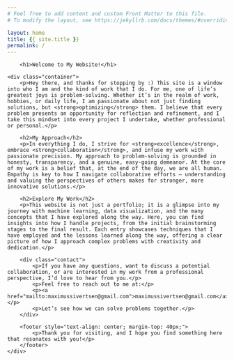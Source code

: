 ```yaml
---
# Feel free to add content and custom Front Matter to this file.
# To modify the layout, see https://jekyllrb.com/docs/themes/#overriding-theme-defaults

layout: home
title: {{ site.title }}
permalink: /
---
```


<!-- <h1> Welcome to My Website! </h1>

Hi there! I'm thrilled that you’ve stopped by. This site is a window into who I am, the kind of work I do, and how I tackle challenges—both big and small. For me, one of life’s greatest joys is problem-solving. Whether it’s in the realm of work, hobbies, or daily life, I’m passionate about not just finding solutions, but optimizing them. I believe that every problem presents an opportunity for reflection and refinement, and I take this mindset into every project I undertake, whether professional or personal.

<h1> My Approach </h1>

In everything I do, I strive for excellence, embrace collaboration, and infuse my work with passionate precision. My approach to problem-solving is grounded in honesty, transparency, and a genuine, easy-going demeanor. At the core of my work is a belief that, at the end of the day, we’re all human. Empathy is key to how I navigate collaborative efforts—understanding and valuing the perspectives of others makes for stronger, more innovative solutions.

<h1> Explore My Work </h1>

This website isn’t just a portfolio; it’s a glimpse into my journey with machine learning, data visualization, and the many fascinating concepts I’ve explored along the way. Here, you’ll find insights into how I handle projects, from the initial brainstorming stages to the final polished product. Each entry showcases the techniques I’ve employed and the lessons I’ve learned, offering a clear picture of how I approach complex problems with creativity and rigor.

<h1> Let’s Connect </h1>

If you have any questions, want to discuss a potential collaboration, or are interested in my work from a professional perspective, I’d love to hear from you. Feel free to reach out to me at maximussivertsen@gmail.com. Let’s see how we can solve problems together.

Thank you for visiting, and I hope you find something here that resonates with you! -->

<head>
    <!-- <style>
        body {
            font-family: Arial, sans-serif;
            line-height: 1.6;
            /*color: #333;  */
            margin: 0;
            padding: 0;
            /* background-color: #f4f4f4; */
        }
        header {
            /* background-color: #007acc; */
            /*color: #fff; */
            padding: 20px 0;
            text-align: center;
        }
        .container {
            max-width: 900px;
            margin: 20px auto;
            padding: 0 20px;
        }
        h1, h2 {
            color: #007acc;
        }
        p {
            margin-bottom: 15px;
        }
        a {
            color: #007acc;
            text-decoration: none;
        }
        a:hover {
            text-decoration: underline;
        }
        .contact {
            margin-top: 30px;
            padding: 15px;
            background-color: #fff;
            border: 1px solid #ddd;
            border-radius: 5px;
            text-align: center;
        }
    </style> -->
</head>
<body>

        <h1>Welcome to My Website!</h1>

    <div class="container">
        <p>Hey there, and thanks for stopping by :) This site is a window into who I am and the kind of work that I do. For me, one of life’s greatest joys is problem-solving. Whether it’s in the realm of work, hobbies, or daily life, I am passionate about not just finding solutions, but <strong>optimizing</strong> them. I believe that every problem presents an opportunity for reflection and refinement, and I take this mindset into every project I undertake, whether professional or personal.</p>
        
        <h2>My Approach</h2>
        <p>In everything I do, I strive for <strong>excellence</strong>, embrace <strong>collaboration</strong>, and infuse my work with passionate precision. My approach to problem-solving is grounded in honesty, transparency, and a genuine, easy-going demeanor. At the core of my work is a belief that, at the end of the day, we are all human. Empathy is key to how I navigate collaborative efforts — understanding and valuing the perspectives of others makes for stronger, more innovative solutions.</p>

        <h2>Explore My Work</h2>
        <p>This website is not just a portfolio; it is a glimpse into my journey with machine learning, data visualization, and the many concepts that I have explored along the way. Here, you can find insights into how I handle projects, from the initial brainstorming stages to the final result. Each entry showcases techniques that I have employed and the lessons learned along the way, offering a clear picture of how I approach complex problems with creativity and dedication.</p>

        <div class="contact">
            <p>If you have any questions, want to discuss a potential collaboration, or are interested in my work from a professional perspective, I’d love to hear from you.</p>
            <p>Feel free to reach out to me at:</p>
            <p><a href="mailto:maximussivertsen@gmail.com">maximussivertsen@gmail.com</a></p>
            <p>Let’s see how we can solve problems together.</p>
        </div>

        <footer style="text-align: center; margin-top: 40px;">
            <p>Thank you for visiting, and I hope you find something here that resonates with you!</p>
        </footer>
    </div>

</body>
